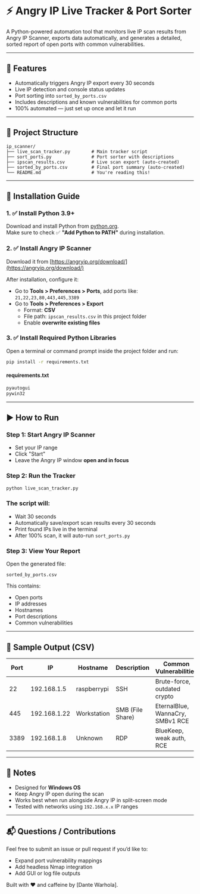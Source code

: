 # ⚡ Angry IP Live Tracker & Port Sorter

A Python-powered automation tool that monitors live IP scan results from Angry IP Scanner, exports data automatically, and generates a detailed, sorted report of open ports with common vulnerabilities.

---

## 🚀 Features

- Automatically triggers Angry IP export every 30 seconds
- Live IP detection and console status updates
- Port sorting into `sorted_by_ports.csv`
- Includes descriptions and known vulnerabilities for common ports
- 100% automated — just set up once and let it run

---

## 📁 Project Structure

```
ip_scanner/
├── live_scan_tracker.py        # Main tracker script
├── sort_ports.py               # Port sorter with descriptions
├── ipscan_results.csv          # Live scan export (auto-created)
├── sorted_by_ports.csv         # Final port summary (auto-created)
└── README.md                   # You're reading this!
```

---

## 💾 Installation Guide

### 1. ✅ Install Python 3.9+
Download and install Python from [python.org](https://www.python.org/downloads/).  
Make sure to check ✅ **"Add Python to PATH"** during installation.

### 2. ✅ Install Angry IP Scanner
Download it from [https://angryip.org/download/](https://angryip.org/download/)

After installation, configure it:
- Go to **Tools > Preferences > Ports**, add ports like: `21,22,23,80,443,445,3389`
- Go to **Tools > Preferences > Export**
  - Format: **CSV**
  - File path: `ipscan_results.csv` in this project folder
  - Enable **overwrite existing files**

### 3. ✅ Install Required Python Libraries

Open a terminal or command prompt inside the project folder and run:

```bash
pip install -r requirements.txt
```

#### requirements.txt
```txt
pyautogui
pywin32
```

---

## ▶️ How to Run

### Step 1: Start Angry IP Scanner
- Set your IP range
- Click "Start"
- Leave the Angry IP window **open and in focus**

### Step 2: Run the Tracker

```bash
python live_scan_tracker.py
```

### The script will:
- Wait 30 seconds
- Automatically save/export scan results every 30 seconds
- Print found IPs live in the terminal
- After 100% scan, it will auto-run `sort_ports.py`

### Step 3: View Your Report
Open the generated file:

```
sorted_by_ports.csv
```

This contains:

- Open ports
- IP addresses
- Hostnames
- Port descriptions
- Common vulnerabilities

---

## 🔐 Sample Output (CSV)

| Port | IP           | Hostname      | Description       | Common Vulnerabilities                     |
|------|--------------|---------------|-------------------|---------------------------------------------|
| 22   | 192.168.1.5  | raspberrypi   | SSH               | Brute-force, outdated crypto               |
| 445  | 192.168.1.22 | Workstation   | SMB (File Share)  | EternalBlue, WannaCry, SMBv1 RCE           |
| 3389 | 192.168.1.8  | Unknown       | RDP               | BlueKeep, weak auth, RCE                   |

---

## 🧠 Notes

- Designed for **Windows OS**
- Keep Angry IP open during the scan
- Works best when run alongside Angry IP in split-screen mode
- Tested with networks using `192.168.x.x` IP ranges

---

## 📬 Questions / Contributions

Feel free to submit an issue or pull request if you’d like to:
- Expand port vulnerability mappings
- Add headless Nmap integration
- Add GUI or log file outputs

Built with ❤️ and caffeine by [Dante Warhola].

